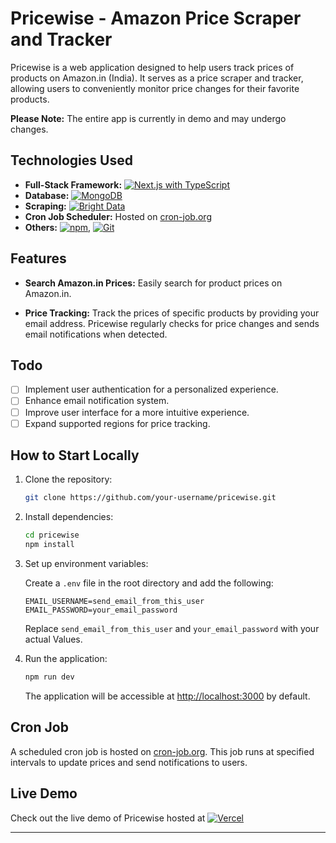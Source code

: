 # Pricewise - Amazon Price Scraper and Tracker

Pricewise is a web application designed to help users track prices of products on Amazon.in (India). It serves as a price scraper and tracker, allowing users to conveniently monitor price changes for their favorite products.

**Please Note:** The entire app is currently in demo and may undergo changes.

## Technologies Used

- **Full-Stack Framework:** [![Next.js with TypeScript](https://img.shields.io/badge/Full--Stack-Next.js%20with%20TypeScript-000000?logo=next.js&logoColor=white&labelColor=007ACC)](https://nextjs.org/)
- **Database:** [![MongoDB](https://img.shields.io/badge/Database-MongoDB-47A248?logo=mongodb&logoColor=white)](https://www.mongodb.com/)
- **Scraping:** [![Bright Data](https://img.shields.io/badge/Scraping-Bright%20Data-FF7139?logo=brightdata&logoColor=white)](https://brightdata.com/)
- **Cron Job Scheduler:** Hosted on [cron-job.org](https://cron-job.org)
- **Others:** [![npm](https://img.shields.io/badge/Others-npm-CB3837?logo=npm&logoColor=white)](https://www.npmjs.com/), [![Git](https://img.shields.io/badge/Others-Git-F05032?logo=git&logoColor=white)](https://git-scm.com/)

## Features

- **Search Amazon.in Prices:** Easily search for product prices on Amazon.in.

- **Price Tracking:** Track the prices of specific products by providing your email address. Pricewise regularly checks for price changes and sends email notifications when detected.

## Todo

- [ ] Implement user authentication for a personalized experience.
- [ ] Enhance email notification system.
- [ ] Improve user interface for a more intuitive experience.
- [ ] Expand supported regions for price tracking.

## How to Start Locally

1. Clone the repository:

   ```bash
   git clone https://github.com/your-username/pricewise.git
   ```

2. Install dependencies:

   ```bash
   cd pricewise
   npm install
   ```

3. Set up environment variables:

   Create a `.env` file in the root directory and add the following:

   ```plaintext
   EMAIL_USERNAME=send_email_from_this_user
   EMAIL_PASSWORD=your_email_password
   ```

   Replace `send_email_from_this_user` and `your_email_password` with your actual Values.

4. Run the application:

   ```bash
   npm run dev
   ```

   The application will be accessible at [http://localhost:3000](http://localhost:3000) by default.

## Cron Job

A scheduled cron job is hosted on [cron-job.org](https://cron-job.org). This job runs at specified intervals to update prices and send notifications to users.

## Live Demo

Check out the live demo of Pricewise hosted at [![Vercel](https://img.shields.io/badge/Vercel-000?logo=vercel&logoColor=white)](https://pricewise-xi-seven.vercel.app/)

---
